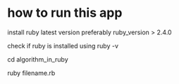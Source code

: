 # how to run this app 

install ruby latest version preferably ruby_version > 2.4.0

check if ruby is installed using ruby -v 

cd algorithm_in_ruby 

ruby filename.rb 
